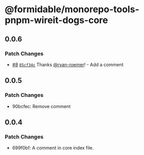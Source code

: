 # @formidable/monorepo-tools-pnpm-wireit-dogs-core

## 0.0.6

### Patch Changes

- [#8](https://github.com/FormidableLabs/monorepo-infra-experiments/pull/8) [`85cf34c`](https://github.com/FormidableLabs/monorepo-infra-experiments/commit/85cf34cfa82ffd76e22aae9cd2642cbb84397286) Thanks [@ryan-roemer](https://github.com/ryan-roemer)! - Add a comment

## 0.0.5

### Patch Changes

- 90bcfec: Remove comment

## 0.0.4

### Patch Changes

- 699f0bf: A comment in core index file.
